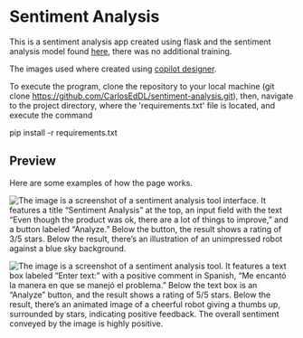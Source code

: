 # Sentiment Analysis

This is a sentiment analysis app created using flask and the sentiment analysis model found [here](https://huggingface.co/nlptown/bert-base-multilingual-uncased-sentiment), there was no additional training. 


The images used where created using [copilot designer](https://www.bing.com/images/create).

To execute the program, clone the repository to your local machine (git clone https://github.com/CarlosEdDL/sentiment-analysis.git), then, navigate to the project directory, where the 'requirements.txt' file is located, and execute the command

pip install -r requirements.txt 

## Preview
Here are some examples of how the page works. 


![The image is a screenshot of a sentiment analysis tool interface. It features a title “Sentiment Analysis” at the top, an input field with the text “Even though the product was ok, there are a lot of things to improve,” and a button labeled “Analyze.” Below the button, the result shows a rating of 3/5 stars. Below the result, there’s an illustration of an unimpressed robot against a blue sky background.](https://github.com/CarlosEdDL/sentiment-analysis/assets/122643551/1187047d-5d4c-42f3-b889-cc68b30cb4f8)

![The image is a screenshot of a sentiment analysis tool. It features a text box labeled “Enter text:” with a positive comment in Spanish, “Me encantó la manera en que se manejó el problema.”  Below the text box is an “Analyze” button, and the result shows a rating of 5/5 stars. Below the result, there’s an animated image of a cheerful robot giving a thumbs up, surrounded by stars, indicating positive feedback. The overall sentiment conveyed by the image is highly positive.](https://github.com/CarlosEdDL/sentiment-analysis/assets/122643551/ca29fb2e-6f4a-4a98-a62d-5b090f081525)
